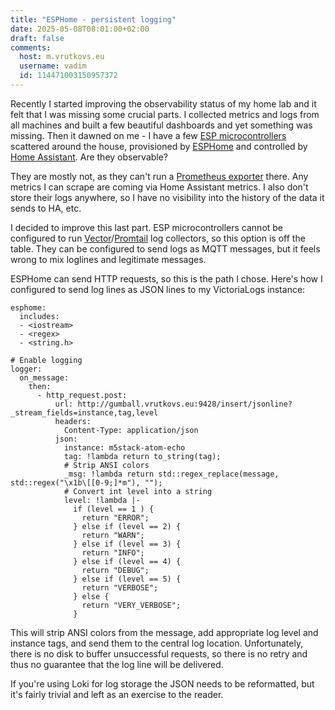 ```yaml
---
title: "ESPHome - persistent logging"
date: 2025-05-08T08:01:00+02:00
draft: false
comments:
  host: m.vrutkovs.eu
  username: vadim
  id: 114471003150957372
---
```

Recently I started improving the observability status of my home lab and it felt that I was missing some crucial parts. I collected metrics and logs from all machines and built a few beautiful dashboards and yet something was missing. Then it dawned on me - I have a few [ESP microcontrollers](https://shop.m5stack.com/products/atom-lite-esp32-development-kit) scattered around the house, provisioned by [ESPHome](https://www.esphome.io/) and controlled by [Home Assistant](https://www.home-assistant.io/). Are they observable?

They are mostly not, as they can't run a [Prometheus exporter](https://prometheus.io/docs/instrumenting/exporters/) there. Any metrics I can scrape are coming via Home Assistant metrics. I also don't store their logs anywhere, so I have no visibility into the history of the data it sends to HA, etc.

I decided to improve this last part. ESP microcontrollers cannot be configured to run [Vector](https://vector.dev/)/[Promtail](https://grafana.com/docs/loki/latest/send-data/promtail/) log collectors, so this option is off the table. They can be configured to send logs as MQTT messages, but it feels wrong to mix loglines and legitimate messages.

ESPHome can send HTTP requests, so this is the path I chose. Here's how I configured to send log lines as JSON lines to my VictoriaLogs instance:
```
esphome:
  includes:
  - <iostream>
  - <regex>
  - <string.h>

# Enable logging
logger:
  on_message:
    then:
      - http_request.post:
          url: http://gumball.vrutkovs.eu:9428/insert/jsonline?_stream_fields=instance,tag,level
          headers:
            Content-Type: application/json
          json:
            instance: m5stack-atom-echo
            tag: !lambda return to_string(tag);
            # Strip ANSI colors
            _msg: !lambda return std::regex_replace(message, std::regex("\x1b\[[0-9;]*m"), "");
            # Convert int level into a string
            level: !lambda |-
              if (level == 1 ) {
                return "ERROR";
              } else if (level == 2) {
                return "WARN";
              } else if (level == 3) {
                return "INFO";
              } else if (level == 4) {
                return "DEBUG";
              } else if (level == 5) {
                return "VERBOSE";
              } else {
                return "VERY_VERBOSE";
              }
```

This will strip ANSI colors from the message, add appropriate log level and instance tags, and send them to the central log location. Unfortunately, there is no disk to buffer unsuccessful requests, so there is no retry and thus no guarantee that the log line will be delivered.

If you're using Loki for log storage the JSON needs to be reformatted, but it's fairly trivial and left as an exercise to the reader.
